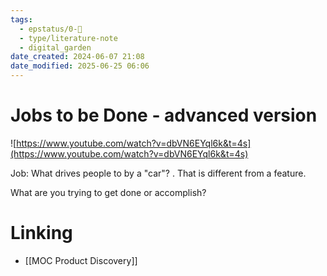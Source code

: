```yaml
---
tags:
  - epstatus/0-🌰
  - type/literature-note
  - digital_garden
date_created: 2024-06-07 21:08
date_modified: 2025-06-25 06:06
---
```

# Jobs to be Done - advanced version

![https://www.youtube.com/watch?v=dbVN6EYql6k&t=4s](https://www.youtube.com/watch?v=dbVN6EYql6k&t=4s)

Job: What drives people to by a "car"? . That is different from a feature.

What are you trying to get done or accomplish?

# Linking

+ [[MOC Product Discovery]]


